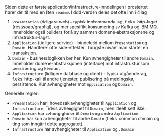 Siden dette er første application/infrastructure-inndelingen i prosjektet hører det til med en liten `readme`.
I ddd-verden deles det ofte inn i 4 lag
1. `Presentation` (tidligere web) - typisk innkommende lag, f.eks. http-laget (rest/soap/graphql), og mer spesifikt konsumering av Kafka og IBM MQ. Inneholder også builders for å sy sammen domene-abstraksjonene og infrastruktur-laget.
2. `Application` (tidligere service) - bindeledd mellom `Presentation` og `Domain`. Håndterer ofte side-effekter. Tidligste nivået man starter en transaksjon.
3. `Domain` - businesslogikken bor her. Kun avhengigheter til andre `Domain`. Inneholder domene-abstraksjonen  (interface) mot infrastruktur som persistering og klienter.
4. `Infrastructure` (tidligere database og client) - typisk utgående lag, f.eks. http-kall til andre tjenester, publisering på meldingskø, persistence. Kun avhengigheter mot `Application` og `Domain`.

Generelle regler:
- `Presentation` har i hovedsak avhengigheter til `Application` og `Infrastructure`. Tidvis avhengighet til `Domain`, men ideélt sett ikke.
- `Application` har avhengigheter til `Domain` og andre `Application`.
- `Domain` har kun avhengigheter til andre `Domain` (f.eks. common domain og ting som inngår i dette aggregatet).
- `Infrastructure` har avhengigheter til `Application` og `.Domain`

